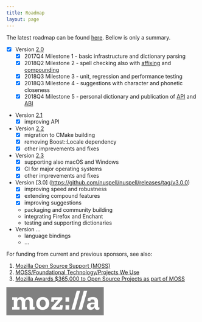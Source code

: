 ```yaml
---
title: Roadmap
layout: page
---
```


The latest roadmap can be found [here](https://github.com/nuspell/nuspell/projects/1). Bellow is only a summary.

* [x] Version [2.0](https://github.com/nuspell/nuspell/releases/tag/v2.0.0)
    * [x] 2017Q4 Milestone 1 - basic infrastructure and dictionary parsing
    * [x] 2018Q2 Milestone 2 - spell checking also with [affixing](https://en.wikipedia.org/wiki/Affix) and [compounding](https://en.wikipedia.org/wiki/Compound_%28linguistics%29)
    * [x] 2018Q3 Milestone 3 - unit, regression and performance testing
    * [x] 2018Q3 Milestone 4 - suggestions with character and phonetic closeness
    * [x] 2018Q4 Milestone 5 - personal dictionary and publication of [API](https://en.wikipedia.org/wiki/Application_programming_interface) and [ABI](https://en.wikipedia.org/wiki/Application_binary_interface)
* Version [2.1](https://github.com/nuspell/nuspell/releases/tag/v2.1.0)
    * [x] improving API
* Version [2.2](https://github.com/nuspell/nuspell/releases/tag/v2.2.0)
    * [x] migration to CMake building
    * [x] removing Boost::Locale dependency
    * [x] other imprevements and fixes
* Version [2.3](https://github.com/nuspell/nuspell/releases/tag/v2.3.0)
    * [x] supporting also macOS and Windows
    * [x] CI for major operating systems
    * [x] other imprevements and fixes
* Version [3.0] (https://github.com/nuspell/nuspell/releases/tag/v3.0.0)
    * [x] improving speed and robustness
    * [x] extending compound features
    * [x] improving suggestions
    * packaging and community building
    * integrating Firefox and Enchant
    * testing and supporting dictionaries
* Version ...
    * language bindings
    * ...

For funding from current and previous sponsors, see also:

1. [Mozilla Open Source Support (MOSS)](https://www.mozilla.org/en-US/moss/)
2. [MOSS/Foundational Technology/Projects We Use](https://wiki.mozilla.org/MOSS/Foundational_Technology/Projects_We_Use)
3. [Mozilla Awards $365,000 to Open Source Projects as part of MOSS](https://blog.mozilla.org/blog/2017/04/10/mozilla-awards-365000-to-open-source-projects-as-part-of-moss/)

[![Mozilla logo](assets/images/mozilla.png)](https://www.mozilla.org/en-US/moss/)
